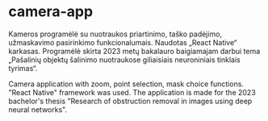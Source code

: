 # camera-app

Kameros programėlė su nuotraukos priartinimo, taško padėjimo, užmaskavimo pasirinkimo funkcionalumais. Naudotas „React Native“ karkasas. Programėlė skirta 2023 metų bakalauro baigiamajam darbui tema „Pašalinių objektų šalinimo nuotraukose giliaisiais neuroniniais tinklais tyrimas“.

Camera application with zoom, point selection, mask choice functions. "React Native" framework was used. The application is made for the 2023 bachelor's thesis "Research of obstruction removal in images using deep neural networks".
